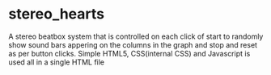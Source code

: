 # stereo_hearts
A stereo beatbox system that is controlled on each click of start to randomly show sound bars appering on the columns in the graph and stop and reset as per button clicks. Simple HTML5, CSS(internal CSS) and Javascript is used all in a single HTML file
